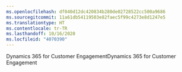 ```yaml
---
ms.openlocfilehash: df040d12dc420834b280de02728522cc500a9686
ms.sourcegitcommit: 11a61db54119503e82faec5f99c4273e8d1247e5
ms.translationtype: HT
ms.contentlocale: tr-TR
ms.lasthandoff: 10/16/2020
ms.locfileid: "4070390"
---
```

<span data-ttu-id="acd75-101">Dynamics 365 for Customer Engagement</span><span class="sxs-lookup"><span data-stu-id="acd75-101">Dynamics 365 for Customer Engagement</span></span>
